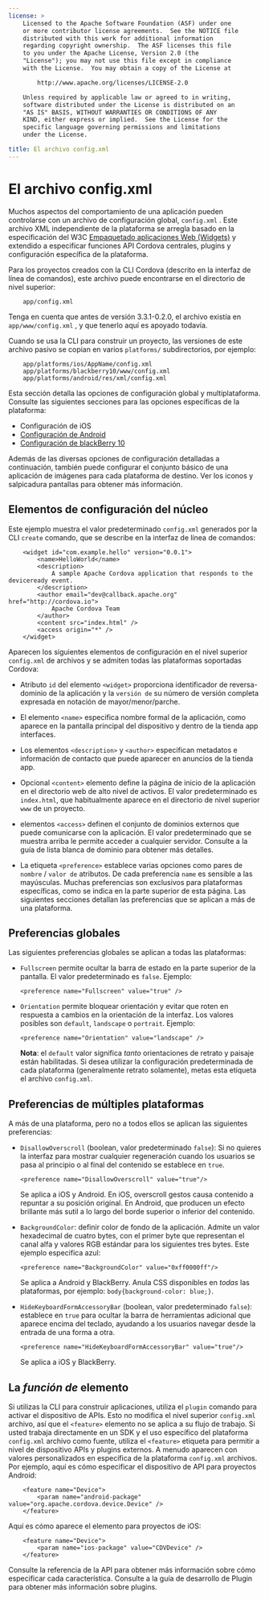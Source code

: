 ```yaml
---
license: >
    Licensed to the Apache Software Foundation (ASF) under one
    or more contributor license agreements.  See the NOTICE file
    distributed with this work for additional information
    regarding copyright ownership.  The ASF licenses this file
    to you under the Apache License, Version 2.0 (the
    "License"); you may not use this file except in compliance
    with the License.  You may obtain a copy of the License at

        http://www.apache.org/licenses/LICENSE-2.0

    Unless required by applicable law or agreed to in writing,
    software distributed under the License is distributed on an
    "AS IS" BASIS, WITHOUT WARRANTIES OR CONDITIONS OF ANY
    KIND, either express or implied.  See the License for the
    specific language governing permissions and limitations
    under the License.

title: El archivo config.xml
---
```


# El archivo config.xml

Muchos aspectos del comportamiento de una aplicación pueden controlarse con un archivo de configuración global, `config.xml` . Este archivo XML independiente de la plataforma se arregla basado en la especificación del W3C [Empaquetado aplicaciones Web (Widgets)][1] y extendido a especificar funciones API Cordova centrales, plugins y configuración específica de la plataforma.

 [1]: http://www.w3.org/TR/widgets/

Para los proyectos creados con la CLI Cordova (descrito en la interfaz de línea de comandos), este archivo puede encontrarse en el directorio de nivel superior:

        app/config.xml
    

Tenga en cuenta que antes de versión 3.3.1-0.2.0, el archivo existía en `app/www/config.xml` , y que tenerlo aquí es apoyado todavía.

Cuando se usa la CLI para construir un proyecto, las versiones de este archivo pasivo se copian en varios `platforms/` subdirectorios, por ejemplo:

        app/platforms/ios/AppName/config.xml
        app/platforms/blackberry10/www/config.xml
        app/platforms/android/res/xml/config.xml
    

Esta sección detalla las opciones de configuración global y multiplataforma. Consulte las siguientes secciones para las opciones específicas de la plataforma:

*   Configuración de iOS
*   [Configuración de Android](../guide/platforms/android/config.html)
*   [Configuración de blackBerry 10](../guide/platforms/blackberry10/config.html)

Además de las diversas opciones de configuración detalladas a continuación, también puede configurar el conjunto básico de una aplicación de imágenes para cada plataforma de destino. Ver los iconos y salpicadura pantallas para obtener más información.

## Elementos de configuración del núcleo

Este ejemplo muestra el valor predeterminado `config.xml` generados por la CLI `create` comando, que se describe en la interfaz de línea de comandos:

        <widget id="com.example.hello" version="0.0.1">
            <name>HelloWorld</name>
            <description>
                A sample Apache Cordova application that responds to the deviceready event.
            </description>
            <author email="dev@callback.apache.org" href="http://cordova.io">
                Apache Cordova Team
            </author>
            <content src="index.html" />
            <access origin="*" />
        </widget>
    

Aparecen los siguientes elementos de configuración en el nivel superior `config.xml` de archivos y se admiten todas las plataformas soportadas Cordova:

*   Atributo `id` del elemento `<widget>` proporciona identificador de reversa-dominio de la aplicación y la `versión de` su número de versión completa expresada en notación de mayor/menor/parche.

*   El elemento `<name>` especifica nombre formal de la aplicación, como aparece en la pantalla principal del dispositivo y dentro de la tienda app interfaces.

*   Los elementos `<description>` y `<author>` especifican metadatos e información de contacto que puede aparecer en anuncios de la tienda app.

*   Opcional `<content>` elemento define la página de inicio de la aplicación en el directorio web de alto nivel de activos. El valor predeterminado es `index.html`, que habitualmente aparece en el directorio de nivel superior `www` de un proyecto.

*   elementos `<access>` definen el conjunto de dominios externos que puede comunicarse con la aplicación. El valor predeterminado que se muestra arriba le permite acceder a cualquier servidor. Consulte a la guía de lista blanca de dominio para obtener más detalles.

*   La etiqueta `<preference>` establece varias opciones como pares de `nombre` / `valor de` atributos. De cada preferencia `name` es sensible a las mayúsculas. Muchas preferencias son exclusivos para plataformas específicas, como se indica en la parte superior de esta página. Las siguientes secciones detallan las preferencias que se aplican a más de una plataforma.

## Preferencias globales

Las siguientes preferencias globales se aplican a todas las plataformas:

*   `Fullscreen` permite ocultar la barra de estado en la parte superior de la pantalla. El valor predeterminado es `false`. Ejemplo:
    
        <preference name="Fullscreen" value="true" />
        

*   `Orientation` permite bloquear orientación y evitar que roten en respuesta a cambios en la orientación de la interfaz. Los valores posibles son `default`, `landscape` o `portrait`. Ejemplo:
    
        <preference name="Orientation" value="landscape" />
        
    
    **Nota**: el `default` valor significa *tanto* orientaciones de retrato y paisaje están habilitadas. Si desea utilizar la configuración predeterminada de cada plataforma (generalmente retrato solamente), metas esta etiqueta el archivo `config.xml`.

## Preferencias de múltiples plataformas

A más de una plataforma, pero no a todos ellos se aplican las siguientes preferencias:

*   `DisallowOverscroll` (boolean, valor predeterminado `false`): Si no quieres la interfaz para mostrar cualquier regeneración cuando los usuarios se pasa al principio o al final del contenido se establece en `true`.
    
        <preference name="DisallowOverscroll" value="true"/>
        
    
    Se aplica a iOS y Android. En iOS, overscroll gestos causa contenido a repuntar a su posición original. En Android, que producen un efecto brillante más sutil a lo largo del borde superior o inferior del contenido.

*   `BackgroundColor`: definir color de fondo de la aplicación. Admite un valor hexadecimal de cuatro bytes, con el primer byte que representan el canal alfa y valores RGB estándar para los siguientes tres bytes. Este ejemplo especifica azul:
    
        <preference name="BackgroundColor" value="0xff0000ff"/>
        
    
    Se aplica a Android y BlackBerry. Anula CSS disponibles en *todas* las plataformas, por ejemplo: `body{background-color: blue;}`.

*   `HideKeyboardFormAccessoryBar` (boolean, valor predeterminado `false`): establece en `true` para ocultar la barra de herramientas adicional que aparece encima del teclado, ayudando a los usuarios navegar desde la entrada de una forma a otra.
    
        <preference name="HideKeyboardFormAccessoryBar" value="true"/>
        
    
    Se aplica a iOS y BlackBerry.

## La *función de* elemento

Si utilizas la CLI para construir aplicaciones, utiliza el `plugin` comando para activar el dispositivo de APIs. Esto no modifica el nivel superior `config.xml` archivo, así que el `<feature>` elemento no se aplica a su flujo de trabajo. Si usted trabaja directamente en un SDK y el uso específico del plataforma `config.xml` archivo como fuente, utiliza el `<feature>` etiqueta para permitir a nivel de dispositivo APIs y plugins externos. A menudo aparecen con valores personalizados en específica de la plataforma `config.xml` archivos. Por ejemplo, aquí es cómo especificar el dispositivo de API para proyectos Android:

        <feature name="Device">
            <param name="android-package" value="org.apache.cordova.device.Device" />
        </feature>
    

Aquí es cómo aparece el elemento para proyectos de iOS:

        <feature name="Device">
            <param name="ios-package" value="CDVDevice" />
        </feature>
    

Consulte la referencia de la API para obtener más información sobre cómo especificar cada característica. Consulte a la guía de desarrollo de Plugin para obtener más información sobre plugins.